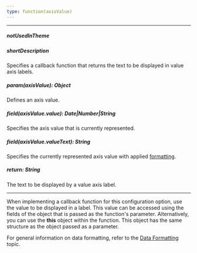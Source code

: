 ```yaml
---
type: function(axisValue)
---
```

---
##### notUsedInTheme

##### shortDescription
Specifies a callback function that returns the text to be displayed in value axis labels.

##### param(axisValue): Object
Defines an axis value.

##### field(axisValue.value): Date|Number|String
Specifies the axis value that is currently represented.

##### field(axisValue.valueText): String
Specifies the currently represented axis value with applied <a href="/Documentation/16_2/ApiReference/Data_Visualization_Widgets/dxPolarChart/Configuration/valueAxis/label/#format">formatting</a>.

##### return: String
The text to be displayed by a value axis label.

---
When implementing a callback function for this configuration option, use the value to be displayed in a label. This value can be accessed using the fields of the object that is passed as the function's parameter. Alternatively, you can use the **this** object within the function. This object has the same structure as the object passed as a parameter.

For general information on data formatting, refer to the [Data Formatting](/concepts/05%20Widgets/zz%20Common/10%20Data%20Visualization%20Widgets/30%20Data%20Formatting '/Documentation/Guide/Widgets/Common/Data_Visualization_Widgets/Data_Formatting/') topic.